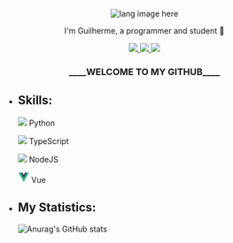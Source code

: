 <p align="center"><img width="30%" src="https://github.com/alansmathew/alansmathew/raw/master/lang.gif" alt="lang image here" /></p>
<p align="center">I'm Guilherme, a programmer and student 👋</p>

<p align="center">
 <a href="https://www.instagram.com/pocaas_3301/" target="_blank"> 
   <img src="https://img.shields.io/badge/-Instagram-%23E4405F?style=for-the-badge&logo=instagram&logoColor=white" target="_blank"> 
 </a>
 <a href="https://www.linkedin.com/in/www.linkedin.com/in/guilherme-poças-0226a4266" target="_blank">
   <img src="https://img.shields.io/badge/-LinkedIn-%230077B5?style=for-the-badge&logo=linkedin&logoColor=white" target="_blank">
 </a>
 <a href="https://www.linkedin.com/in/www.linkedin.com/in/guilherme-poças-0226a4266" target="_blank">
  	<img src="https://img.shields.io/badge/Twitter-1DA1F2?style=for-the-badge&logo=twitter&logoColor=white" target="_blank">
  </a>
 </p>

<h3 align="center"><b>____WELCOME TO MY GITHUB____</b></h3>

- ## Skills:

  <img width="20" src="https://external-content.duckduckgo.com/iu/?u=https%3A%2F%2Flogos-download.com%2Fwp-content%2Fuploads%2F2016%2F10%2FPython_logo_icon.png&f=1&nofb=1" /> Python

  <img width="20" src="https://external-content.duckduckgo.com/iu/?u=https%3A%2F%2Fupload.wikimedia.org%2Fwikipedia%2Fcommons%2Fthumb%2F4%2F4c%2FTypescript_logo_2020.svg%2F512px-Typescript_logo_2020.svg.png&f=1&nofb=1" /> TypeScript

  <img width="20" src="https://www.vectorlogo.zone/logos/nodejs/nodejs-ar21.svg" /> NodeJS

  <img width="20" src="https://raw.githubusercontent.com/devicons/devicon/master/icons/vuejs/vuejs-original.svg" /> Vue

- ## My Statistics:
  ![Anurag's GitHub stats](https://github-readme-stats.vercel.app/api?username=gpocas&show_icons=true&bg_color=00000000)
